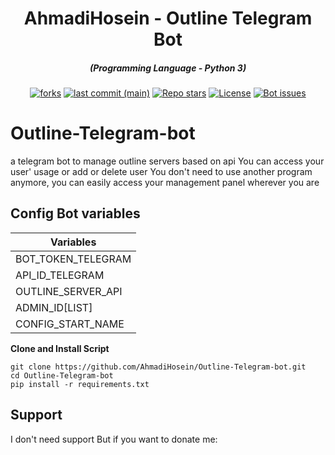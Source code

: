 <h1 align="center">AhmadiHosein - Outline Telegram Bot</h1>



<em><h5 align="center">(Programming Language - Python 3)</h5></em>




<p align="center">
<a href="#"><img alt="forks" src="https://img.shields.io/github/forks/AhmadiHosein/Outline-Telegram-bot?style=for-the-badge"></a>
<a href="#"><img alt="last commit (main)" src="https://img.shields.io/github/last-commit/AhmadiHosein/Outline-Telegram-bot/main?color=green&style=for-the-badge"></a>
<a href="#"><img alt="Repo stars" src="https://img.shields.io/github/stars/AhmadiHosein/Outline-Telegram-bot?style=for-the-badge&color=yellow"></a>
<a href="#"><img alt="License" src="https://img.shields.io/github/license/AhmadiHosein/Outline-Telegram-bot?color=orange&style=for-the-badge"></a>
<a href="https://github.com/AhmadiHosein/Outline-Telegram-bot/issues"><img alt="Bot issues" src="https://img.shields.io/github/issues/AhmadiHosein/Outline-Telegram-bot?color=purple&style=for-the-badge"></a>









  


# Outline-Telegram-bot   

a telegram bot to manage outline servers based on api
You can access your user' usage or add or delete user
You don't need to use another program anymore, you can easily access your management panel wherever you are





## Config Bot variables

| **Variables**      	|
|--------------------	|
| BOT_TOKEN_TELEGRAM 	|        	
| API_ID_TELEGRAM    	|          	
| OUTLINE_SERVER_API 	|            	
| ADMIN_ID[LIST]     	|            	
| CONFIG_START_NAME   |


**Clone and Install Script**

```shell script
git clone https://github.com/AhmadiHosein/Outline-Telegram-bot.git
cd Outline-Telegram-bot
pip install -r requirements.txt
```

## Support
I don't need support
But if you want to donate me:
